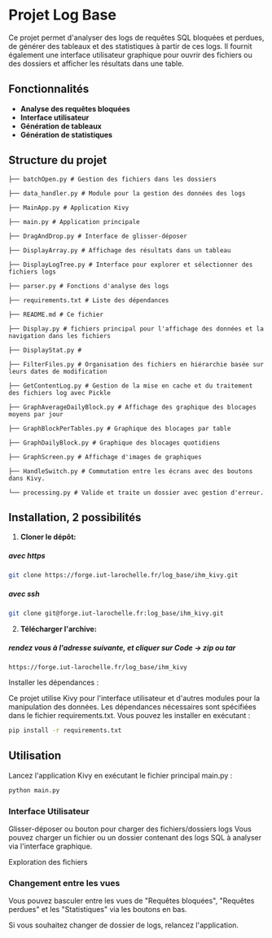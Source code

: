# Projet Log Base

Ce projet permet d'analyser des logs de requêtes SQL bloquées et perdues, de générer des tableaux et des statistiques à partir de ces logs. 
Il fournit également une interface utilisateur graphique pour ouvrir des fichiers ou des dossiers et afficher les résultats dans une table.

## Fonctionnalités

- **Analyse des requêtes bloquées**
- **Interface utilisateur**
- **Génération de tableaux**
- **Génération de statistiques**
  
## Structure du projet
```
├── batchOpen.py # Gestion des fichiers dans les dossiers 

├── data_handler.py # Module pour la gestion des données des logs 

├── MainApp.py # Application Kivy 

├── main.py # Application principale 

├── DragAndDrop.py # Interface de glisser-déposer 

├── DisplayArray.py # Affichage des résultats dans un tableau 

├── DisplayLogTree.py # Interface pour explorer et sélectionner des fichiers logs

├── parser.py # Fonctions d'analyse des logs

├── requirements.txt # Liste des dépendances 

├── README.md # Ce fichier 

├── Display.py # fichiers principal pour l'affichage des données et la navigation dans les fichiers

├── DisplayStat.py #

├── FilterFiles.py # Organisation des fichiers en hiérarchie basée sur leurs dates de modification

├── GetContentLog.py # Gestion de la mise en cache et du traitement des fichiers log avec Pickle

├── GraphAverageDailyBlock.py # Affichage des graphique des blocages moyens par jour

├── GraphBlockPerTables.py # Graphique des blocages par table

├── GraphDailyBlock.py # Graphique des blocages quotidiens

├── GraphScreen.py # Affichage d'images de graphiques 

├── HandleSwitch.py # Commutation entre les écrans avec des boutons dans Kivy.

└── processing.py # Valide et traite un dossier avec gestion d'erreur.

```


## Installation, 2 possibilités

1. **Cloner le dépôt:** 
#####  avec https
```bash
git clone https://forge.iut-larochelle.fr/log_base/ihm_kivy.git
```
#####  avec ssh
```bash
git clone git@forge.iut-larochelle.fr:log_base/ihm_kivy.git
```

2. **Télécharger l'archive:** 
##### rendez vous à l'adresse suivante, et cliquer sur Code -> zip ou tar
```
https://forge.iut-larochelle.fr/log_base/ihm_kivy
```

Installer les dépendances :

   Ce projet utilise Kivy pour l'interface utilisateur et d'autres modules pour la manipulation des données.
   Les dépendances nécessaires sont spécifiées dans le fichier requirements.txt.
   Vous pouvez les installer en exécutant :

```bash
pip install -r requirements.txt
```

## Utilisation
Lancez l'application Kivy en exécutant le fichier principal main.py :

```py
python main.py
```

### Interface Utilisateur
Glisser-déposer ou bouton pour charger des fichiers/dossiers logs
Vous pouvez charger un fichier ou un dossier contenant des logs SQL à analyser via l'interface graphique.

Exploration des fichiers


### Changement entre les vues
Vous pouvez basculer entre les vues de "Requêtes bloquées", "Requêtes perdues" et les "Statistiques" via les boutons en bas.


Si vous souhaitez changer de dossier de logs, relancez l'application.

